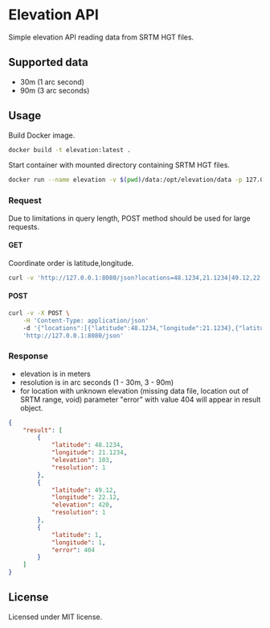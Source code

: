 # Elevation API

Simple elevation API reading data from SRTM HGT files.

## Supported data

- 30m (1 arc second)
- 90m (3 arc seconds)

## Usage

Build Docker image.

```sh
docker build -t elevation:latest .
```

Start container with mounted directory containing SRTM HGT files.

```sh
docker run --name elevation -v $(pwd)/data:/opt/elevation/data -p 127.0.0.1:8080:8080 -d elevation:latest
```

### Request

Due to limitations in query length, POST method should be used for large requests.

#### GET

Coordinate order is latitude,longitude.

```sh
curl -v 'http://127.0.0.1:8080/json?locations=48.1234,21.1234|49.12,22.12|1,1'
```

#### POST

```sh
curl -v -X POST \
    -H 'Content-Type: application/json'
    -d '{"locations":[{"latitude":48.1234,"longitude":21.1234},{"latitude":49.12,"longitude":22.12},{"latitude":1,"longitude":1}]}' \
    'http://127.0.0.1:8080/json'
```

### Response

- elevation is in meters
- resolution is in arc seconds (1 - 30m, 3 - 90m)
- for location with unknown elevation (missing data file, location out of SRTM range, void) parameter "error" with value 404 will appear in result object.

```json
{
    "result": [
        {
            "latitude": 48.1234,
            "longitude": 21.1234,
            "elevation": 103,
            "resolution": 1
        },
        {
            "latitude": 49.12,
            "longitude": 22.12,
            "elevation": 420,
            "resolution": 1
        },
        {
            "latitude": 1,
            "longitude": 1,
            "error": 404
        }
    ]
}
```

## License

Licensed under MIT license.
